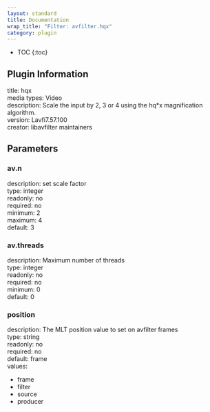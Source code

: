 ```yaml
---
layout: standard
title: Documentation
wrap_title: "Filter: avfilter.hqx"
category: plugin
---
```

* TOC
{:toc}

## Plugin Information

title: hqx  
media types:
Video  
description: Scale the input by 2, 3 or 4 using the hq*x magnification algorithm.  
version: Lavfi7.57.100  
creator: libavfilter maintainers  

## Parameters

### av.n

  
description:
set scale factor  
type: integer  
readonly: no  
required: no  
minimum: 2  
maximum: 4  
default: 3  

### av.threads

  
description:
Maximum number of threads  
type: integer  
readonly: no  
required: no  
minimum: 0  
default: 0  

### position

  
description:
The MLT position value to set on avfilter frames  
type: string  
readonly: no  
required: no  
default: frame  
values:  

* frame
* filter
* source
* producer

